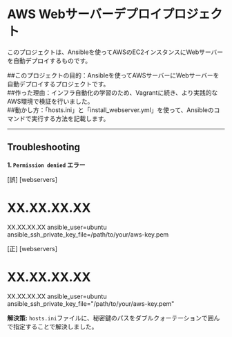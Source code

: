 # AWS Webサーバーデプロイプロジェクト

このプロジェクトは、Ansibleを使ってAWSのEC2インスタンスにWebサーバーを自動デプロイするものです。

##このプロジェクトの目的：Ansibleを使ってAWSサーバーにWebサーバーを自動デプロイするプロジェクトです。  
##作った理由：インフラ自動化の学習のため、Vagrantに続き、より実践的なAWS環境で検証を行いました。  
##動かし方：「hosts.ini」と「install_webserver.yml」を使って、Ansibleのコマンドで実行する方法を記載します。  

---

## Troubleshooting
**1. `Permission denied` エラー**

[誤]
[webservers]
# XX.XX.XX.XX
XX.XX.XX.XX ansible_user=ubuntu ansible_ssh_private_key_file=/path/to/your/aws-key.pem

[正]
[webservers]
# XX.XX.XX.XX
XX.XX.XX.XX ansible_user=ubuntu ansible_ssh_private_key_file="/path/to/your/aws-key.pem"

**解決策:** `hosts.ini`ファイルに、秘密鍵のパスをダブルクォーテーションで囲んで指定することで解決しました。
